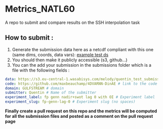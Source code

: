 # Metrics_NATL60
A repo to submit and compare results on the SSH interpolation task


## How to submit :
 1) Generate the submission data here as a netcdf compliant with this one (same dims, coords, data vars): [example test ds](https://s3.eu-central-1.wasabisys.com/melody/quentin_test_submission.fp_genn_lag.nc) 
 1) You should then make it publicly accessible (s3, github...)
 1) You can the add your submission in the submissions folder which is a file with the following fields :

```yaml
data: https://s3.eu-central-1.wasabisys.com/melody/quentin_test_submission.fp_genn_lag.nc # url of your test data
code: https://github.com/maxbeauchamp/4DVARNN-DinAE # link to the code used to generate the data (can be a notebook)
domain: GULFSTREAM # domain
submitter: Quentin # Name of the submitter
experiment_label: fp genn nadir+swot lag 0 with OI # Experiment label
experiment_slug: fp-genn-lag-0 # Experiment slug (no spaces)
```

**Finally create a pull request on this repo and the metrics will be computed for all the submission files and posted as a comment on the pull request page**

